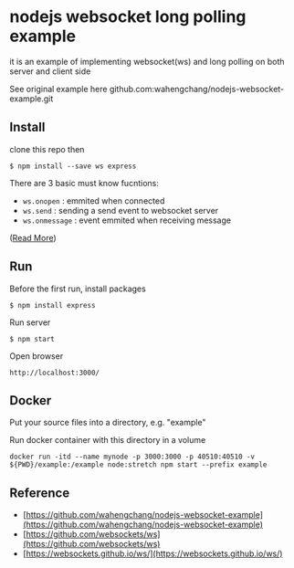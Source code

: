 # nodejs websocket long polling example
it is an example of implementing websocket(ws) and long polling on both server and client side

See original example here github.com:wahengchang/nodejs-websocket-example.git

## Install
clone this repo then
```
$ npm install --save ws express
```
There are 3 basic must know fucntions:
 - `ws.onopen` : emmited when connected
 - `ws.send` : sending a send event to websocket server
 - `ws.onmessage` : event emmited when receiving message 

([Read More](https://developer.mozilla.org/en-US/docs/Web/API/WebSockets_API/Writing_WebSocket_client_applications))

## Run
Before the first run, install packages
```
$ npm install express
``` 
Run server
```
$ npm start
``` 

Open browser
```
http://localhost:3000/
```

## Docker
Put your source files into a directory, e.g. "example"

Run docker container with this directory in a volume
```
docker run -itd --name mynode -p 3000:3000 -p 40510:40510 -v ${PWD}/example:/example node:stretch npm start --prefix example
```

## Reference
 - [https://github.com/wahengchang/nodejs-websocket-example](https://github.com/wahengchang/nodejs-websocket-example)
 - [https://github.com/websockets/ws](https://github.com/websockets/ws)
 - [https://websockets.github.io/ws/](https://websockets.github.io/ws/)
